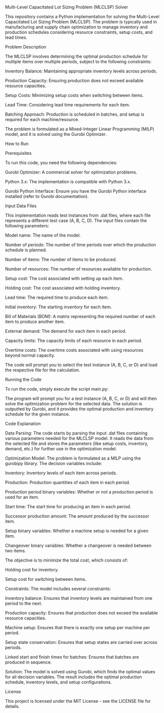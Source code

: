 Multi-Level Capacitated Lot Sizing Problem (MLCLSP) Solver

This repository contains a Python implementation for solving the Multi-Level Capacitated Lot Sizing Problem (MLCLSP). The problem is typically used in manufacturing and supply chain optimization to manage inventory and production schedules considering resource constraints, setup costs, and lead times.

Problem Description

The MLCLSP involves determining the optimal production schedule for multiple items over multiple periods, subject to the following constraints:

Inventory Balance: Maintaining appropriate inventory levels across periods.

Production Capacity: Ensuring production does not exceed available resource capacities.

Setup Costs: Minimizing setup costs when switching between items.

Lead Time: Considering lead time requirements for each item.

Batching Approach: Production is scheduled in batches, and setup is required for each machine/resource.

The problem is formulated as a Mixed-Integer Linear Programming (MILP) model, and it is solved using the Gurobi Optimizer.

How to Run

Prerequisites

To run this code, you need the following dependencies:

Gurobi Optimizer: A commercial solver for optimization problems.

Python 3.x: The implementation is compatible with Python 3.x.

Gurobi Python Interface: Ensure you have the Gurobi Python interface installed (refer to Gurobi documentation).

Input Data Files

This implementation reads test instances from .dat files, where each file represents a different test case (A, B, C, D). The input files contain the following parameters:

Model name: The name of the model.

Number of periods: The number of time periods over which the production schedule is planned.

Number of items: The number of items to be produced.

Number of resources: The number of resources available for production.

Setup cost: The cost associated with setting up each item.

Holding cost: The cost associated with holding inventory.

Lead time: The required time to produce each item.

Initial inventory: The starting inventory for each item.

Bill of Materials (BOM): A matrix representing the required number of each item to produce another item.

External demand: The demand for each item in each period.

Capacity limits: The capacity limits of each resource in each period.

Overtime costs: The overtime costs associated with using resources beyond normal capacity.

The code will prompt you to select the test instance (A, B, C, or D) and load the respective file for the calculation.

Running the Code

To run the code, simply execute the script main.py:

The program will prompt you for a test instance (A, B, C, or D) and will then solve the optimization problem for the selected data. The solution is outputted by Gurobi, and it provides the optimal production and inventory schedule for the given instance.

Code Explanation

Data Parsing: The code starts by parsing the input .dat files containing various parameters needed for the MLCLSP model. It reads the data from the selected file and stores the parameters (like setup costs, inventory, demand, etc.) for further use in the optimization model.

Optimization Model: The problem is formulated as a MILP using the gurobipy library. The decision variables include:

Inventory: Inventory levels of each item across periods.

Production: Production quantities of each item in each period.

Production period binary variables: Whether or not a production period is used for an item.

Start time: The start time for producing an item in each period.

Successor production amount: The amount produced by the successor item.

Setup binary variables: Whether a machine setup is needed for a given item.

Changeover binary variables: Whether a changeover is needed between two items.

The objective is to minimize the total cost, which consists of:

Holding cost for inventory.

Setup cost for switching between items.

Constraints: The model includes several constraints:

Inventory balance: Ensures that inventory levels are maintained from one period to the next.

Production capacity: Ensures that production does not exceed the available resource capacities.

Machine setup: Ensures that there is exactly one setup per machine per period.

Setup state conservation: Ensures that setup states are carried over across periods.

Linked start and finish times for batches: Ensures that batches are produced in sequence.

Solution: The model is solved using Gurobi, which finds the optimal values for all decision variables. The result includes the optimal production schedule, inventory levels, and setup configurations.

License

This project is licensed under the MIT License - see the LICENSE file for details.
